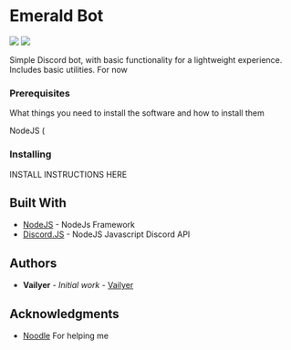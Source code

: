 # Emerald Bot
[<img src="https://img.shields.io/badge/npm-DiscordJs-brightgreen.svg">](https://discord.js.org/#/)
[<img src="https://img.shields.io/badge/npm-nodejs-brightgreen.svg">](https://nodejs.org/en/)

Simple Discord bot, with basic functionality for a lightweight experience.
Includes basic utilities. For now

### Prerequisites

What things you need to install the software and how to install them

NodeJS (

### Installing

INSTALL INSTRUCTIONS HERE

## Built With

* [NodeJS](https://nodejs.org) - NodeJs Framework
* [Discord.JS](https://discord.js.org/#/) - NodeJS Javascript Discord API


## Authors

* **Vailyer** - *Initial work* - [Vailyer](https://github.com/Vailyer)


## Acknowledgments

* [Noodle](https://www.github.com/TiramisuDev) For helping me
